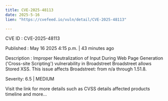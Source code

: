 ```yaml
---
title: CVE-2025-48113
date: 2025-5-16
lien: "https://cvefeed.io/vuln/detail/CVE-2025-48113"

---
```


CVE ID : CVE-2025-48113

Published :  May 16
2025
4:15 p.m. | 43 minutes ago

Description : Improper Neutralization of Input During Web Page Generation ('Cross-site Scripting') vulnerability in Broadstreet Broadstreet allows Stored XSS. This issue affects Broadstreet: from n/a through 1.51.8.

Severity: 6.5 | MEDIUM

Visit the link for more details
such as CVSS details
affected products
timeline
and more...
